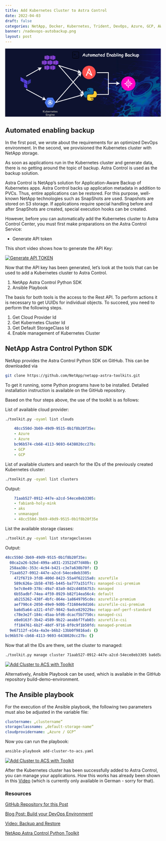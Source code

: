```yaml
---
title: Add Kubernetes Cluster to Astra Control
date: 2022-04-03
draft: false
categories: NetApp, Docker, Kubernetes, Trident, DevOps, Azure, GCP, AWS, AstraControl
banner: /nadevops-autobackup.png
layout: post
---
```

<img width="1019" alt="image" src="https://raw.githubusercontent.com/project-epicshit/project-epicshit.github.io/main/static/nadevops-autobackup.png">

## Automated enabling backup


In the first post, we wrote about the requirements for an optimized DevOps environment. In the second, we provisioned the Kubernetes cluster with NetApp storage.

As soon as applications run in the Kubernetes cluster and generate data, there is no getting around the topic of backup. Astra Control is used as the backup solution.

Astra Control is NetApp’s solution for Application-Aware Backup of Kubernetes apps. Astra Control backs up application metadata in addition to PVCs. Thus, entire applications can be restored. For this purpose, well-known NetApp technologies such as SnapShots are used. Snapshots are stored on S3 storage. If applications require special handling before and after SnapShots are created, special execution hooks can be created.

However, before you can automatically add the Kubernetes cluster to Astra Control Center, you must first make preparations on the Astra Control Service:

* Generate API token

This short video shows how to generate the API Key:

[![Generate API TOKEN](https://img.youtube.com/vi/SBiXwD3Bb9Y/0.jpg)](https://youtu.be/SBiXwD3Bb9Y) 

Now that the API key has been generated, let’s look at the tools that can be used to add a Kubernetes cluster to Astra Control.

1. NetApp Astra Control Python SDK
2. Ansible Playbook

The basis for both tools is the access to the Rest API. To perform actions it is necessary to get UUIDs for individual objects. To succeed, you need to perform the following steps.

1. Get Cloud Provider Id
2. Get Kubernetes Cluster Id
3. Get Default StorageClass Id
4. Enable management of Kubernetes Cluster


## NetApp Astra Control Python SDK

NetApp provides the Astra Control Python SDK on GitHub. This can be downloaded via

```bash
git clone https://github.com/NetApp/netapp-astra-toolkits.git
```
To get it running, some Python programs have to be installed. Detailed installation instruction is available on the GitHub repository.

Based on the four steps above, the use of the toolkit is as follows:

List of available cloud provider:
```bash
./toolkit.py -oyaml list clouds     
```
```yaml
    48cc550d-3b69-49d9-9515-0b1f8b20f35e:
    - Azure
    - Azure
    bc96b574-cb68-4113-9693-6438020cc27b:
    - GCP
    - GCP

```
List of available clusters and search for the IDs of the previously created Kubernetes cluster:

```bash
./toolkit.py -oyaml list clusters                                                                                                  
```
Output:
```yaml
    71aab527-0912-447e-a2cd-54ece8eb3305:
    - fabianb-holy-mink
    - aks
    - unmanaged
    - 48cc550d-3b69-49d9-9515-0b1f8b20f35e
```
List the available storage classes:

```bash
./toolkit.py -oyaml list storageclasses
```
Output:
```yaml
48cc550d-3b69-49d9-9515-0b1f8b20f35e:
  08ca2a26-b2bd-499a-a031-23522d77d40b: {}
  258aa38c-353c-4c94-b421-c3e7a630b70f: {}
  71aab527-0912-447e-a2cd-54ece8eb3305:
    472f6719-3fd8-400d-8423-55a4f62215a8: azurefile
    589c626a-1b58-4785-b445-ba777a151f7c: managed-csi-premium
    5e7c0e49-378c-49a7-83a9-8d2cd4856753: managed
    6b55adbf-74ea-4f59-8929-b82f14ea56c4: default
    ab215262-438f-4bfc-864e-1a8649795cde: azurefile-premium
    aef790c4-2050-49e9-9d0b-f31604e9d166: azurefile-csi-premium
    ba6d5a64-a321-4fd7-9842-9adce829229a: netapp-anf-perf-standard
    c78e3e2f-184c-45aa-bfd6-dcacf5b7750c: managed-csi
    e8e0163f-3b42-4589-9b22-aeabbf7fab03: azurefile-csi
    ff184761-6b2f-48df-9716-8f0c9f1b50fd: managed-premium
  9e67112f-e14a-4a3e-b6b2-13bb0f9816ad: {}
bc96b574-cb68-4113-9693-6438020cc27b: {}
```

Now that all the IDs are there, set the cluster to managed:

```bash
./toolkit.py manage cluster 71aab527-0912-447e-a2cd-54ece8eb3305 ba6d5a64-a321-4fd7-9842-9adce829229a
```

[![Add Cluster to ACS with Toolkit](https://img.youtube.com/vi/8JZcwOYJEgM/0.jpg)](https://youtu.be/8JZcwOYJEgM) 

Alternatively, Ansible Playbook can be used, which is available in the GitHub repository build-demo-environment.

## The Ansible playbook

For the execution of the Ansible playbook, the following two parameters must also be adjusted in the variable file:
```yaml
clustername: „clustername“
storageclassname: „default-storage-name“
cloudprovidername: „Azure / GCP“
```
Now you can run the playbook:

```bash
ansible-playbook add-cluster-to-acs.yaml
```
[![Add Cluster to ACS with Toolkit](https://img.youtube.com/vi/mJf5SBCN4eo/0.jpg)](https://youtu.be/mJf5SBCN4eo)

After the Kubernetes cluster has been successfully added to Astra Control, you can manage your applications. How this works has already been shown in this [Video](https://youtu.be/UcUUqcjWzFg) (which is currently only available in German - sorry for that).



### Resources
[GitHub Repository for this Post](https://github.com/fabian-born/build-demo-environment)

[Blog Post: Build your DevOps Environment!](https://project.epicshit.io/blog/2022/03/21/buildyourenv/)

[Video: Backup and Restore](https://youtu.be/UcUUqcjWzFg)

[NetApp Astra Control Python Toolkit](https://github.com/NetApp/netapp-astra-toolkits.git)
